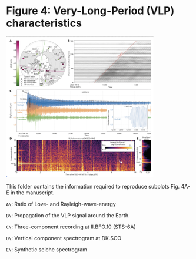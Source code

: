 # Figure 4: Very-Long-Period (VLP) characteristics

<img src="f4.png" width="400" />

This folder contains the information required to reproduce subplots Fig. 4A-E in the manuscript.

`A\`: Ratio of Love- and Rayleigh-wave-energy

`B\`: Propagation of the VLP signal around the Earth.

`C\`: Three-component recording at II.BFO.10 (STS-6A)

`D\`: Vertical component spectrogram at DK.SCO

`E\`: Synthetic seiche spectrogram
